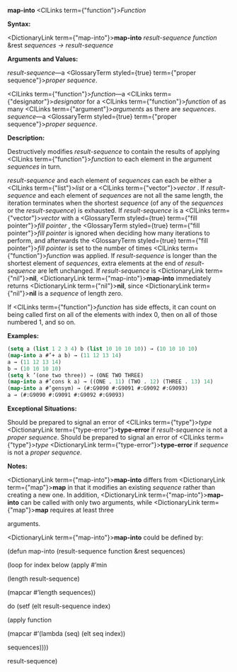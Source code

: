 **map-into** <ClLinks  term={"function"}><i>Function</i></ClLinks> 



**Syntax:** 



<DictionaryLink  term={"map-into"}><b>map-into</b></DictionaryLink> *result-sequence function* &amp;rest *sequences → result-sequence* 



**Arguments and Values:** 



*result-sequence*—a <GlossaryTerm styled={true} term={"proper sequence"}><i>proper sequence</i></GlossaryTerm>. 



<ClLinks  term={"function"}><i>function</i></ClLinks>—a <ClLinks  term={"designator"}><i>designator</i></ClLinks> for a <ClLinks  term={"function"}><i>function</i></ClLinks> of as many <ClLinks  term={"argument"}><i>arguments</i></ClLinks> as there are *sequences*. *sequence*—a <GlossaryTerm styled={true} term={"proper sequence"}><i>proper sequence</i></GlossaryTerm>. 



**Description:** 



Destructively modifies *result-sequence* to contain the results of applying <ClLinks  term={"function"}><i>function</i></ClLinks> to each element in the argument *sequences* in turn. 



*result-sequence* and each element of *sequences* can each be either a <ClLinks  term={"list"}><i>list</i></ClLinks> or a <ClLinks  term={"vector"}><i>vector</i></ClLinks> . If *result-sequence* and each element of *sequences* are not all the same length, the iteration terminates when the shortest *sequence* (of any of the *sequences* or the *result-sequence*) is exhausted. If *result-sequence* is a <ClLinks  term={"vector"}><i>vector</i></ClLinks> with a <GlossaryTerm styled={true} term={"fill pointer"}><i>fill pointer</i></GlossaryTerm> , the <GlossaryTerm styled={true} term={"fill pointer"}><i>fill pointer</i></GlossaryTerm> is ignored when deciding how many iterations to perform, and afterwards the <GlossaryTerm styled={true} term={"fill pointer"}><i>fill pointer</i></GlossaryTerm> is set to the number of times <ClLinks  term={"function"}><i>function</i></ClLinks> was applied. If *result-sequence* is longer than the shortest element of *sequences*, extra elements at the end of *result-sequence* are left unchanged. If *result-sequence* is <DictionaryLink  term={"nil"}><b>nil</b></DictionaryLink>, <DictionaryLink  term={"map-into"}><b>map-into</b></DictionaryLink> immediately returns <DictionaryLink  term={"nil"}><b>nil</b></DictionaryLink>, since <DictionaryLink  term={"nil"}><b>nil</b></DictionaryLink> is a *sequence* of length zero. 



If <ClLinks  term={"function"}><i>function</i></ClLinks> has side effects, it can count on being called first on all of the elements with index 0, then on all of those numbered 1, and so on. 



**Examples:**
```lisp
(setq a (list 1 2 3 4) b (list 10 10 10 10)) → (10 10 10 10) 
(map-into a #’+ a b) → (11 12 13 14) 
a → (11 12 13 14) 
b → (10 10 10 10) 
(setq k ’(one two three)) → (ONE TWO THREE) 
(map-into a #’cons k a) → ((ONE . 11) (TWO . 12) (THREE . 13) 14) 
(map-into a #’gensym) → (#:G9090 #:G9091 #:G9092 #:G9093) 
a → (#:G9090 #:G9091 #:G9092 #:G9093) 
```
**Exceptional Situations:** 



Should be prepared to signal an error of <ClLinks  term={"type"}><i>type</i></ClLinks> <DictionaryLink  term={"type-error"}><b>type-error</b></DictionaryLink> if *result-sequence* is not a *proper sequence*. Should be prepared to signal an error of <ClLinks  term={"type"}><i>type</i></ClLinks> <DictionaryLink  term={"type-error"}><b>type-error</b></DictionaryLink> if *sequence* is not a *proper sequence*. 



**Notes:** 



<DictionaryLink  term={"map-into"}><b>map-into</b></DictionaryLink> differs from <DictionaryLink  term={"map"}><b>map</b></DictionaryLink> in that it modifies an existing *sequence* rather than creating a new one. In addition, <DictionaryLink  term={"map-into"}><b>map-into</b></DictionaryLink> can be called with only two arguments, while <DictionaryLink  term={"map"}><b>map</b></DictionaryLink> requires at least three 







 



 



arguments. 



<DictionaryLink  term={"map-into"}><b>map-into</b></DictionaryLink> could be defined by: 



(defun map-into (result-sequence function &amp;rest sequences) 



(loop for index below (apply #’min 



(length result-sequence) 



(mapcar #’length sequences)) 



do (setf (elt result-sequence index) 



(apply function 



(mapcar #’(lambda (seq) (elt seq index)) 



sequences)))) 



result-sequence) 



